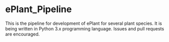 # ePlant_Pipeline

This is the pipeline for development of ePlant for several plant species. It is being written in Python 3.x programming language. Issues and pull requests are encouraged. 
